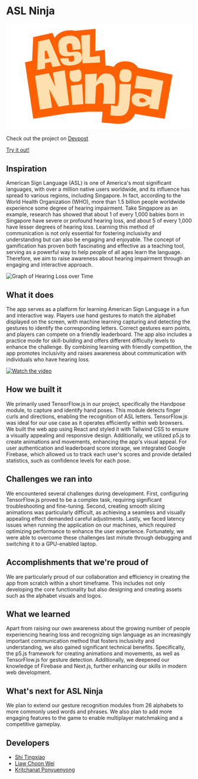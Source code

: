 # ASL Ninja
![ASL Ninja](./public/logo.gif)

Check out the project on [Devpost]()

[Try it out!](https://aslninja.gradientascent.net/)


## Inspiration
American Sign Language (ASL) is one of America's most significant languages, with over a million native users worldwide, and its influence has spread to various regions, including Singapore. In fact, according to the World Health Organization (WHO), more than 1.5 billion people worldwide experience some degree of hearing impairment. Take Singapore as an example, research has showed that about 1 of every 1,000 babies born in Singapore have severe or profound hearing loss, and about 5 of every 1,000 have lesser degrees of hearing loss. Learning this method of communication is not only essential for fostering inclusivity and understanding but can also be engaging and enjoyable. The concept of gamification has proven both fascinating and effective as a teaching tool, serving as a powerful way to help people of all ages learn the language. Therefore, we aim to raise awareness about hearing impairment through an engaging and interactive approach.

![Graph of Hearing Loss over Time](https://www.nidcd.nih.gov/sites/default/files/Shareable%20Images/hearing-loss-and-hearing-aid-use_source.jpg)


## What it does
The app serves as a platform for learning American Sign Language in a fun and interactive way. Players use hand gestures to match the alphabet displayed on the screen, with machine learning capturing and detecting the gestures to identify the corresponding letters. Correct gestures earn points, and players can compete on a friendly leaderboard. The app also includes a practice mode for skill-building and offers different difficulty levels to enhance the challenge. By combining learning with friendly competition, the app promotes inclusivity and raises awareness about communication with individuals who have hearing loss.

[![Watch the video](https://img.youtube.com/vi/k-WAp_RoziM/maxresdefault.jpg)](https://youtu.be/k-WAp_RoziM)


## How we built it
We primarily used TensorFlow.js in our project, specifically the Handpose module, to capture and identify hand poses. This module detects finger curls and directions, enabling the recognition of ASL letters. TensorFlow.js was ideal for our use case as it operates efficiently within web browsers. We built the web app using React and styled it with Tailwind CSS to ensure a visually appealing and responsive design. Additionally, we utilized p5.js to create animations and movements, enhancing the app's visual appeal. For user authentication and leaderboard score storage, we integrated Google Firebase, which allowed us to track each user's scores and provide detailed statistics, such as confidence levels for each pose.


## Challenges we ran into
We encountered several challenges during development. First, configuring TensorFlow.js proved to be a complex task, requiring significant troubleshooting and fine-tuning. Second, creating smooth slicing animations was particularly difficult, as achieving a seamless and visually appealing effect demanded careful adjustments. Lastly, we faced latency issues when running the application on our machines, which required optimizing performance to enhance the user experience. Fortunately, we were able to overcome these challenges last minute through debugging and switching it to a GPU-enabled laptop.


## Accomplishments that we're proud of
We are particularly proud of our collaboration and efficiency in creating the app from scratch within a short timeframe. This includes not only developing the core functionality but also designing and creating assets such as the alphabet visuals and logos.


## What we learned
Apart from raising our own awareness about the growing number of people experiencing hearing loss and recognizing sign language as an increasingly important communication method that fosters inclusivity and understanding, we also gained significant technical benefits. Specifically, the p5.js framework for creating animations and movements, as well as TensorFlow.js for gesture detection. Additionally, we deepened our knowledge of Firebase and Next.js, further enhancing our skills in modern web development.


## What's next for ASL Ninja
We plan to extend our gesture recognition modules from 26 alphabets to more commonly used words and phrases. We also plan to add more engaging features to the game to enable multiplayer matchmaking and a competitive gameplay.

## Developers
- [Shi Tingxiao](https://github.com/tingxiao88)
- [Liaw Choon Wei](https://github.com/choonwei0214)
- [Kritchanat Ponyuenyong](https://github.com/kritp03)
